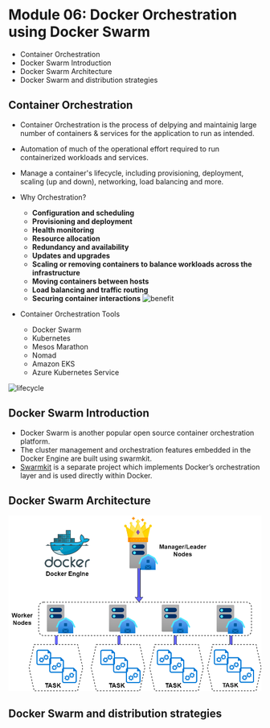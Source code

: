 # Module 06: Docker Orchestration using Docker Swarm
* Container Orchestration
* Docker Swarm Introduction
* Docker Swarm Architecture
* Docker Swarm and distribution strategies
<!-- * Installing Docker EE
* Installing Universal Control Plane ( UCP )
* Creating Users and Teams in UCP
* DTR Installation
* Create a DTR Repo
* Users and Teams in DTR
* Setting Permissions in DTR -->

## Container Orchestration
* Container Orchestration is the process of delpying and maintainig large number of containers & services for the application to run as intended.
* Automation of much of the operational effort required to run containerized workloads and services.
* Manage a container's lifecycle, including provisioning, deployment, scaling (up and down), networking, load balancing and more.
* Why Orchestration?
  * **Configuration and scheduling**
  * **Provisioning and deployment**
  * **Health monitoring**
  * **Resource allocation**
  * **Redundancy and availability**
  * **Updates and upgrades**
  * **Scaling or removing containers to balance workloads across the infrastructure**
  * **Moving containers between hosts**
  * **Load balancing and traffic routing**
  * **Securing container interactions**
![benefit](https://www.splunk.com/content/dam/splunk2/images/data-insider/container-orchestration/benefits-of-container-orchestration.jpg)

* Container Orchestration Tools
  * Docker Swarm
  * Kubernetes
  * Mesos Marathon
  * Nomad
  * Amazon EKS
  * Azure Kubernetes Service

![lifecycle](https://k21academy.com/wp-content/uploads/2020/11/458769_1_En_14_Fig2_HTML-1.png)


## Docker Swarm Introduction
* Docker Swarm is another popular open source container orchestration platform.
* The cluster management and orchestration features embedded in the Docker Engine are built using swarmkit.
* [Swarmkit](https://github.com/moby/swarmkit) is a separate project which implements Docker’s orchestration layer and is used directly within Docker.

## Docker Swarm Architecture
![architecture](img/Docker_Architecture.png)

## Docker Swarm and distribution strategies




<!-- ## Installing Docker EE
## Installing Universal Control Plane ( UCP )
## Creating Users and Teams in UCP
## DTR Installation
## Create a DTR Repo
## Users and Teams in DTR
## Setting Permissions in DTR -->